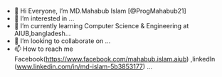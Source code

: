 - 👋 Hi Everyone, I’m MD.Mahabub Islam [@ProgMahabub21]
- 👀 I’m interested in ...
- 🌱 I’m currently learning Computer Science & Engineering at AIUB,bangladesh...
- 💞️ I’m looking to collaborate on ...
- 📫 How to reach me Facebook(https://www.facebook.com/mahabub.islam.aiub) ,linkedIn (www.linkedin.com/in/md-islam-5b3853177) ...

<!---
ProgMahabub21/ProgMahabub21 is a ✨ special ✨ repository because its `README.md` (this file) appears on your GitHub profile.
You can click the Preview link to take a look at your changes.
--->
